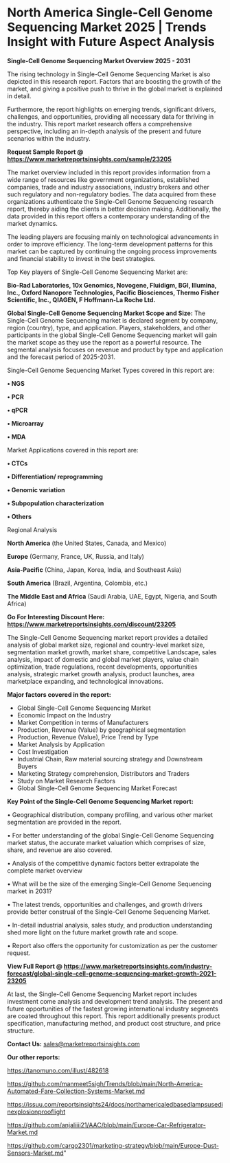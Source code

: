 # North America Single-Cell Genome Sequencing Market 2025 | Trends Insight with Future Aspect Analysis

<Strong> Single-Cell Genome Sequencing Market Overview 2025 - 2031</strong>

The rising technology in Single-Cell Genome Sequencing Market is also depicted in this research report. Factors that are boosting the growth of the market, and giving a positive push to thrive in the global market is explained in detail.

Furthermore, the report highlights on emerging trends, significant drivers, challenges, and opportunities, providing all necessary data for thriving in the industry. This report market research offers a comprehensive perspective, including an in-depth analysis of the present and future scenarios within the industry.

<strong>Request Sample Report @ <a href=https://www.marketreportsinsights.com/sample/23205>https://www.marketreportsinsights.com/sample/23205</a></strong>

The market overview included in this report provides information from a wide range of resources like government organizations, established companies, trade and industry associations, industry brokers and other such regulatory and non-regulatory bodies. The data acquired from these organizations authenticate the Single-Cell Genome Sequencing research report, thereby aiding the clients in better decision making. Additionally, the data provided in this report offers a contemporary understanding of the market dynamics.

The leading players are focusing mainly on technological advancements in order to improve efficiency. The long-term development patterns for this market can be captured by continuing the ongoing process improvements and financial stability to invest in the best strategies.

Top Key players of Single-Cell Genome Sequencing Market are:

<strong>Bio-Rad Laboratories, 10x Genomics, Novogene, Fluidigm, BGI, Illumina, Inc., Oxford Nanopore Technologies, Pacific Biosciences, Thermo Fisher Scientific, Inc., QIAGEN, F Hoffmann-La Roche Ltd.</strong>

<strong><b>Global Single-Cell Genome Sequencing Market Scope and Size:</b></strong>
The Single-Cell Genome Sequencing market is declared segment by company, region (country), type, and application. Players, stakeholders, and other participants in the global Single-Cell Genome Sequencing market will gain the market scope as they use the report as a powerful resource. The segmental analysis focuses on revenue and product by type and application and the forecast period of 2025-2031.

Single-Cell Genome Sequencing Market Types covered in this report are:

<strong>• NGS

• PCR

• qPCR

• Microarray

• MDA</strong>

Market Applications covered in this report are:

<strong>• CTCs

• Differentiation/ reprogramming

• Genomic variation

• Subpopulation characterization

• Others</strong> 

Regional Analysis

<strong>North America</strong> (the United States, Canada, and Mexico)

<strong>Europe</strong> (Germany, France, UK, Russia, and Italy)

<strong>Asia-Pacific</strong> (China, Japan, Korea, India, and Southeast Asia)

<strong>South America</strong> (Brazil, Argentina, Colombia, etc.)

<strong>The Middle East and Africa</strong> (Saudi Arabia, UAE, Egypt, Nigeria, and South Africa)

<strong>Go For Interesting Discount Here: <a href=https://www.marketreportsinsights.com/discount/23205>https://www.marketreportsinsights.com/discount/23205</a></strong>

The Single-Cell Genome Sequencing market report provides a detailed analysis of global market size, regional and country-level market size, segmentation market growth, market share, competitive Landscape, sales analysis, impact of domestic and global market players, value chain optimization, trade regulations, recent developments, opportunities analysis, strategic market growth analysis, product launches, area marketplace expanding, and technological innovations.

<strong><b>Major factors covered in the report:</b></strong>
<ul>
  <li>Global Single-Cell Genome Sequencing Market </li>
  <li>Economic Impact on the Industry</li>
  <li>Market Competition in terms of Manufacturers</li>
  <li>Production, Revenue (Value) by geographical segmentation</li>
  <li>Production, Revenue (Value), Price Trend by Type</li>
  <li>Market Analysis by Application</li>
  <li>Cost Investigation</li>
  <li>Industrial Chain, Raw material sourcing strategy and Downstream Buyers</li>
  <li>Marketing Strategy comprehension, Distributors and Traders</li>
  <li>Study on Market Research Factors</li>
  <li>Global Single-Cell Genome Sequencing Market Forecast</li>
</ul>

<strong><b>Key Point of the Single-Cell Genome Sequencing Market report:</b></strong>

• Geographical distribution, company profiling, and various other market segmentation are provided in the report.

• For better understanding of the global Single-Cell Genome Sequencing market status, the accurate market valuation which comprises of size, share, and revenue are also covered.

• Analysis of the competitive dynamic factors better extrapolate the complete market overview

• What will be the size of the emerging Single-Cell Genome Sequencing market in 2031?

• The latest trends, opportunities and challenges, and growth drivers provide better construal of the Single-Cell Genome Sequencing Market.

• In-detail industrial analysis, sales study, and production understanding shed more light on the future market growth rate and scope.

• Report also offers the opportunity for customization as per the customer request.

<strong><b>View Full Report @ <a href=https://www.marketreportsinsights.com/industry-forecast/global-single-cell-genome-sequencing-market-growth-2021-23205>https://www.marketreportsinsights.com/industry-forecast/global-single-cell-genome-sequencing-market-growth-2021-23205</a></b></strong>


At last, the Single-Cell Genome Sequencing Market report includes investment come analysis and development trend analysis. The present and future opportunities of the fastest growing international industry segments are coated throughout this report. This report additionally presents product specification, manufacturing method, and product cost structure, and price structure.

<strong>Contact Us:</strong>
sales@marketreportsinsights.com

<strong>Our other reports:</strong>

<a href=https://tanomuno.com/illust/482618>https://tanomuno.com/illust/482618</a>

<a href=https://github.com/manmeet5sigh/Trends/blob/main/North-America-Automated-Fare-Collection-Systems-Market.md>https://github.com/manmeet5sigh/Trends/blob/main/North-America-Automated-Fare-Collection-Systems-Market.md</a>

<a href=https://issuu.com/reportsinsights24/docs/northamericaledbasedlampsusedinexplosionprooflight>https://issuu.com/reportsinsights24/docs/northamericaledbasedlampsusedinexplosionprooflight</a>

<a href=https://github.com/anjaliiii21/AAC/blob/main/Europe-Car-Refrigerator-Market.md>https://github.com/anjaliiii21/AAC/blob/main/Europe-Car-Refrigerator-Market.md</a>

<a href=https://github.com/cargo2301/marketing-strategy/blob/main/Europe-Dust-Sensors-Market.md>https://github.com/cargo2301/marketing-strategy/blob/main/Europe-Dust-Sensors-Market.md</a>"
